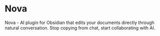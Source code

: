 # Nova
Nova - AI plugin for Obsidian that edits your documents directly through natural conversation. Stop copying from chat, start collaborating with AI.
